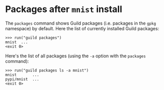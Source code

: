 # Packages after `mnist` install

The `packages` command shows Guild packages (i.e. packages in the
`gpkg` namespace) by default. Here the list of currently installed
Guild packages:

    >>> run("guild packages")
    mnist  ...
    <exit 0>

Here's the list of all packages (using the `-a` option with the
`packages` command):

    >>> run("guild packages ls -a mnist")
    mnist       ...
    pypi/mnist  ...
    <exit 0>
